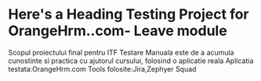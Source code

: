 # Here's a Heading Testing Project for OrangeHrm..com- Leave module
Scopul proiectului final pentru ITF Testare Manuala este de a acumula cunostinte si practica cu ajutorul cursului, folosind o aplicatie reala
Aplicatia testata:OrangeHrm.com
Tools folosite:Jira,Zephyer Squad
